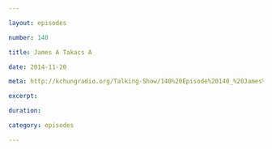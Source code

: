 ```yaml
---

layout: episodes

number: 140

title: James A Takacs A

date: 2014-11-20

meta: http://kchungradio.org/Talking-Show/140%20Episode%20140_%20James%20A%20Takacs%20A.mp3

excerpt: 

duration: 

category: episodes

---
```


